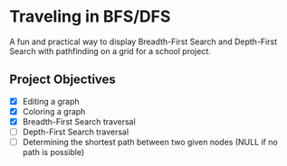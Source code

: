 # Traveling in BFS/DFS
A fun and practical way to display Breadth-First Search and Depth-First Search with pathfinding on a grid for a school project. 

## Project Objectives

- [x] Editing a graph
- [x] Coloring a graph
- [x] Breadth-First Search traversal
- [ ] Depth-First Search traversal
- [ ] Determining the shortest path between two given nodes (NULL if no path is possible)
